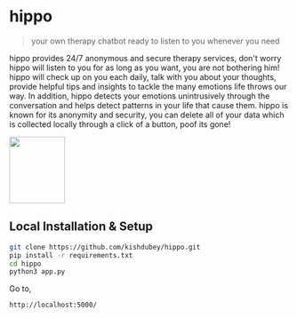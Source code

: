 
# hippo
> your own therapy chatbot ready to listen to you whenever you need

hippo provides 24/7 anonymous and secure therapy services, don't worry hippo will listen to you for as long as you want, you are not bothering him! hippo will check up on you each daily, talk with you about your thoughts, provide helpful tips and insights to tackle the many emotions life throws our way. In addition, hippo detects your emotions unintrusively through the conversation and helps detect patterns in your life that cause them. hippo is known for its anonymity and security, you can delete all of your data which is collected locally through a click of a button, poof its gone!

<img src="https://cdn.discordapp.com/attachments/804880599034232883/805237383846297650/hippo-47726_1280.png" data-canonical-src="https://gyazo.com/eb5c5741b6a9a16c692170a41a49c858.png" width="100" height="120" />


## Local Installation & Setup

```sh
git clone https://github.com/kishdubey/hippo.git
pip install -r requirements.txt
cd hippo
python3 app.py
```
Go to,
```sh
http://localhost:5000/
```
